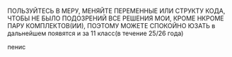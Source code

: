 ПОЛЬЗУЙТЕСЬ В МЕРУ, МЕНЯЙТЕ ПЕРЕМЕННЫЕ ИЛИ СТРУКТУ КОДА, ЧТОБЫ НЕ БЫЛО ПОДОЗРЕНИЙ
ВСЕ РЕШЕНИЯ МОИ, КРОМЕ НКРОМЕ ПАРУ КОМПЛЕКТОВ(ИИ), ПОЭТОМУ МОЖЕТЕ СПОКОЙНО ЮЗАТЬ
в дальнейшем появятся и за 11 класс(в течение 25/26 года)

пенис

